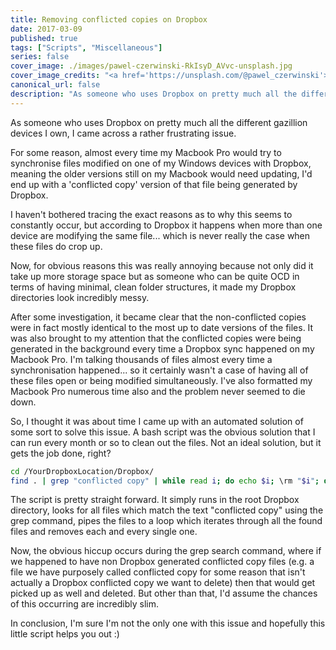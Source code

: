 ```yaml
---
title: Removing conflicted copies on Dropbox
date: 2017-03-09
published: true
tags: ["Scripts", "Miscellaneous"]
series: false
cover_image: ./images/pawel-czerwinski-RkIsyD_AVvc-unsplash.jpg
cover_image_credits: "<a href='https://unsplash.com/@pawel_czerwinski'>Paweł Czerwiński</a>"
canonical_url: false
description: "As someone who uses Dropbox on pretty much all the different gazillion devices I own, I came across a rather frustrating issue. For some reason, almost every time my Macbook Pro would try to synchronise files modified on one of my Windows devices with Dropbox, meaning the older versions still on my Macbook would need updating, I'd end up with a 'conflicted copy' version of that file being generated by Dropbox."
---
```


As someone who uses Dropbox on pretty much all the different gazillion devices I own, I came across a rather frustrating issue.

For some reason, almost every time my Macbook Pro would try to synchronise files modified on one of my Windows devices with Dropbox, meaning the older versions still on my Macbook would need updating, I'd end up with a 'conflicted copy' version of that file being generated by Dropbox.

I haven't bothered tracing the exact reasons as to why this seems to constantly occur, but according to Dropbox it happens when more than one device are modifying the same file... which is never really the case when these files do crop up.

Now, for obvious reasons this was really annoying because not only did it take up more storage space but as someone who can be quite OCD in terms of having minimal, clean folder structures, it made my Dropbox directories look incredibly messy.

After some investigation, it became clear that the non-conflicted copies were in fact mostly identical to the most up to date versions of the files. It was also brought to my attention that the conflicted copies were being generated in the background every time a Dropbox sync happened on my Macbook Pro. I'm talking thousands of files almost every time a synchronisation happened... so it certainly wasn't a case of having all of these files open or being modified simultaneously. I've also formatted my Macbook Pro numerous time also and the problem never seemed to die down.

So, I thought it was about time I came up with an automated solution of some sort to solve this issue. A bash script was the obvious solution that I can run every month or so to clean out the files. Not an ideal solution, but it gets the job done, right?

```bash
cd /YourDropboxLocation/Dropbox/
find . | grep "conflicted copy" | while read i; do echo $i; \rm "$i"; done
```

The script is pretty straight forward. It simply runs in the root Dropbox directory, looks for all files which match the text "conflicted copy" using the grep command, pipes the files to a loop which iterates through all the found files and removes each and every single one.

Now, the obvious hiccup occurs during the grep search command, where if we happened to have non Dropbox generated conflicted copy files (e.g. a file we have purposely called conflicted copy for some reason that isn't actually a Dropbox conflicted copy we want to delete) then that would get picked up as well and deleted. But other than that, I'd assume the chances of this occurring are incredibly slim.

In conclusion, I'm sure I'm not the only one with this issue and hopefully this little script helps you out :)
